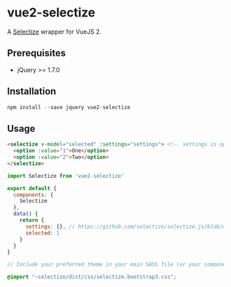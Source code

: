 # vue2-selectize

A [Selectize](http://selectize.github.io/selectize.js/) wrapper for VueJS 2.

## Prerequisites
* jQuery >= 1.7.0

## Installation

```js
npm install --save jquery vue2-selectize
```

## Usage

```html
<selectize v-model="selected" :settings="settings"> <!-- settings is optional -->
  <option :value="1">One</option>
  <option :value="2">Two</option>
</selectize>
```
```js
import Selectize from 'vue2-selectize'

export default {
  components: {
    Selectize
  },
  data() {
    return {
      settings: {}, // https://github.com/selectize/selectize.js/blob/master/docs/usage.md
      selected: 1
    }
  }
}
```
```scss
// Include your preferred theme in your main SASS file (or your component's <style lang="scss"/> section).

@import "~selectize/dist/css/selectize.bootstrap3.css";
```